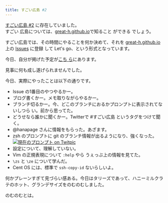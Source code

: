 ```yaml
---
title: すごい広島 #2
---
```


[すごい広島 #2](http://atnd.org/events/39927) に存在していました。<br />
すごい 広島については、[great-h.github.io](http://great-h.github.io)で知ること
ができる でしょう。

すごい広島では、その時間にやることを何か決めて、それを
[great-h.github.io](https://github.com/great-h/great-h.github.io) 上の
[Issues](https://github.com/great-h/great-h.github.io/issues?state=open) に登録
して Let's go、という形式となっています。

今日、自分が掲げた予定が[こち
ら](https://github.com/great-h/great-h.github.io/issues/23)にあります。

見事に何も成し遂げられませんでした。

今日、実際にやったことは以下の通りです。

- Issue の1番目のやつやるかー。
- ブログ書くかー。メモ取りながらやるかー。
- ブランチ切るかー。今、どこのブランチにおるかプロンプトに表示されてないしつら
  い。前から思ってた。
- どうせなら誰かに聞くかー。Twitterで #すごい広島 というタグをつけて聞く。
- @hanapage さんに情報をもらった。あざます。
- zsh のプロンプトに git のブランチ情報が出るようになり、強くなった。
  <a href="http://twitpic.com/cu0mgx" title="現在のプロンプト on Twitpic">
    <img src="http://d3j5vwomefv46c.cloudfront.net/photos/large/776011713.png?1369824947"
         alt="現在のプロンプト on Twitpic">
  </a>
- 設定について、理解していない。
- Vim の正規表現について `:help` やら うぇっぶ上の情報を見てた。
- `\zs` と `\ze` について学んだ。
- Cent OS には、標準で `ssh-copy-id` ないらしいよ。


何かプレーンすぎて見づらい感ある。今日はタリーズであって、ハニーミルクラテのホット、グランデサイズをのむのむしました。

のむのむとは。
